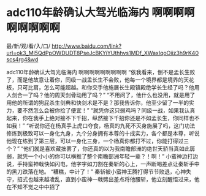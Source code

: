 # adc110年龄确认大驾光临海内 啊啊啊啊啊啊啊啊啊

最/新/观/看/入/口/ http://www.baidu.com/link?url=ok3_Ml5QdPpOWDUDT8PseJcBKYiYUthhvs1MDf_XWaxIqoOiiz3h9rK40scs4rg4&wd

adc110年龄确认大驾光临海内 啊啊啊啊啊啊啊啊啊
“依我看来，倒不是孟长生败了，而是他故意让着你，同级一战孟长生不会败，他每一个境界都是境界的天花板，只可比肩，怎么可能超越。和你交手他施展长生殿镇殿绝学长生经了吗？他用人剑合一了吗？他的周天剑骨动用了吗？”
    “不用问了，他什么也没用，就是用了用他的所谓的狗屁杀生剑典和快剑术是不是？那我告诉你，他至少留了一半的实力，要不然怎么会被你捡了便宜！”
    “就凭你这只弱鸡吗？同级一战，如果我认真起来，你在我手上绝对接不下千招，纵然接下千招你还是不如孟长生，你同样也不如我！”
    “听说你还在杨真手上虎口夺食，杨真的九死不灭身施展了吗，这门功法修炼到极致可以一身化九身，九个分身拥有本尊的十成实力，各个都是本尊，听说他现在练到了第三层，可以一身化三身，一个杨真你都打不过，你能打得过三个？”
    “他们就是喜欢藏拙罢了，你还真的以为我南瞻部洲的绝世天骄当真如此孱弱，就凭一个小小的你可以横推了整个南瞻部洲年轻一辈？！啊！”
    小蛮神边打边说，手持蛮神戟快如闪电，他字字如刀割在秦斩的心上，一声断喝差点让秦斩手中的黑刀跌落在地。
    “糟糕，中计了！”
    秦斩被小蛮神王腾打得节节败退，心神失守，招式也越来越凌乱，直到小蛮神一戟劈出差点将他腰斩，他立刻醒悟过来，他在不知不觉之中中招了
